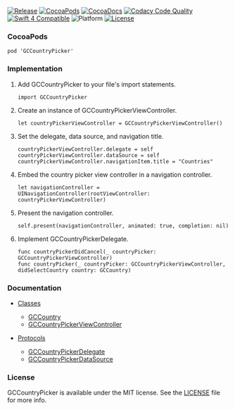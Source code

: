 [![Release](https://img.shields.io/github/release/graycampbell/GCCountryPicker.svg)](https://github.com/graycampbell/GCCountryPicker/releases/latest)
[![CocoaPods](https://img.shields.io/cocoapods/v/GCCountryPicker.svg)](https://cocoapods.org/pods/GCCountryPicker)
[![CocoaDocs](https://img.shields.io/cocoapods/metrics/doc-percent/GCCountryPicker.svg)](http://cocoadocs.org/docsets/GCCountryPicker)
[![Codacy Code Quality]()]()
[![Swift 4 Compatible](https://img.shields.io/badge/Swift_4-compatible-4BC51D.svg?style=flat)](https://developer.apple.com/swift)
![Platform](https://img.shields.io/cocoapods/p/GCCountryPicker.svg?style=flat)
[![License](https://img.shields.io/cocoapods/l/GCCountryPicker.svg)](https://github.com/graycampbell/GCCountryPicker/blob/master/LICENSE)

### CocoaPods

```
pod 'GCCountryPicker'
```

### Implementation

1. Add GCCountryPicker to your file's import statements.

    ```
    import GCCountryPicker
    ```

2. Create an instance of GCCountryPickerViewController.

    ```
    let countryPickerViewController = GCCountryPickerViewController()
    ```

3. Set the delegate, data source, and navigation title.

    ```
    countryPickerViewController.delegate = self
    countryPickerViewController.dataSource = self
    countryPickerViewController.navigationItem.title = "Countries"
    ```

4. Embed the country picker view controller in a navigation controller.

    ```
    let navigationController = UINavigationController(rootViewController: countryPickerViewController)
    ```

5. Present the navigation controller.

    ```
    self.present(navigationController, animated: true, completion: nil)
    ```

6. Implement GCCountryPickerDelegate.

    ```
    func countryPickerDidCancel(_ countryPicker: GCCountryPickerViewController)
    func countryPicker(_ countryPicker: GCCountryPickerViewController, didSelectCountry country: GCCountry)
    ```

### Documentation

- [Classes](http://cocoadocs.org/docsets/GCCountryPicker/1.0.0/Classes.html)
  - [GCCountry](http://cocoadocs.org/docsets/GCCountryPicker/1.0.0/Classes/GCCountry.html)
  - [GCCountryPickerViewController](http://cocoadocs.org/docsets/GCCountryPicker/1.0.0/Classes/GCCountryPickerViewController.html)

- [Protocols](http://cocoadocs.org/docsets/GCCountryPicker/1.0.0/Protocols.html)
  - [GCCountryPickerDelegate](http://cocoadocs.org/docsets/GCCountryPicker/1.0.0/Protocols/GCCountryPickerDelegate.html)
  - [GCCountryPickerDataSource](http://cocoadocs.org/docsets/GCCountryPicker/1.0.0/Protocols/GCCountryPickerDataSource.html)

### License

GCCountryPicker is available under the MIT license. See the [LICENSE](https://github.com/graycampbell/GCCalendar/blob/master/LICENSE) file for more info.
